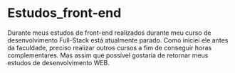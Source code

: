 ﻿# Estudos_front-end
Durante meus estudos de front-end realizados durante meu curso de desenvolvimento Full-Stack está atualmente parado. Como iniciei ele antes da faculdade, preciso realizar outros cursos a fim de conseguir horas complementares. Mas assim que possível gostaria de retornar meus estudos de desenvolvimento WEB.

